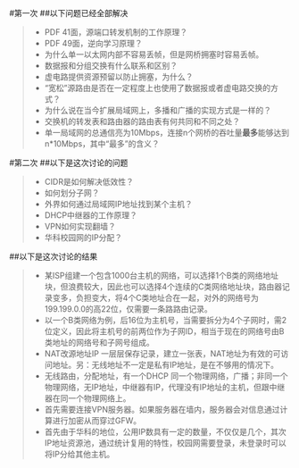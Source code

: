 #第一次
##以下问题已经全部解决
> * PDF 41面，源端口转发机制的工作原理？
> * PDF 49面，逆向学习原理？
> * 为什么单一以太网内部不容易丢帧，但是网桥拥塞时容易丢帧。
> * 数据报和分组交换有什么联系和区别？
> * 虚电路提供资源预留以防止拥塞，为什么？
> * “宽松”源路由是否在一定程度上也使用了数据报或者虚电路交换的方式？
> * 为什么说在当今扩展局域网上，多播和广播的实现方式是一样的？
> * 交换机的转发表和路由器的路由表有何共同和不同之处？
> * 单一局域网的总通信亮为10Mbps，连接n个网桥的吞吐量**最多**能够达到n*10Mbps，其中“最多”的含义？

#第二次
##以下是这次讨论的问题
> * CIDR是如何解决低效性？
> * 如何划分子网？
> * 外界如何通过局域网IP地址找到某个主机？
> * DHCP中继器的工作原理？
> * VPN如何实现翻墙？
> * 华科校园网的IP分配？

##以下是这次讨论的结果
> * 某ISP组建一个包含1000台主机的网络，可以选择1个B类的网络地址块，但浪费较大，因此也可以选择4个连续的C类网络地址块，路由器记录变多，负担变大，将4个C类地址合在一起，对外的网络号为199.199.0.0的高22位，仅需要一条路路由记录。
> * 以一个B类网络为例，后16位为主机号，当需要拆分为4个子网时，需2位定义，因此将主机号的前两位作为子网ID，相当于现在的网络号由B类地址的网络号和子网号组成。
> * NAT改源地址IP 一层层保存记录，建立一张表，NAT地址为有效的可访问地址。另：无线地址不一定是私有IP地址，是在不够用的情况下。
> * 无线路由，分配地址，有一个DHCP 同一个物理网络，广播；非同一个物理网络，无IP地址，中继器有IP，代理没有IP地址的主机，但跟中继器在同一个物理网络上。
> * 首先需要连接VPN服务器。如果服务器在墙内，服务器会对信息通过计算进行加密从而穿过GFW。
> * 首先由于华科的地位，公用IP数具有一定的数量，不仅仅是几个，其次IP地址资源池，通过统计复用的特性，校园网需要登录，未登录时可以将IP分给其他主机。